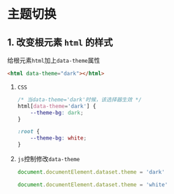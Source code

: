 # 主题切换

## 1. 改变根元素 `html` 的样式

给根元素`html`加上`data-theme`属性

```html
<html data-theme="dark"></html>
```

1. `CSS`

   ```css
   /* 当data-theme='dark'时候，该选择器生效 */
   html[data-theme='dark'] {
       --theme-bg: dark;
   }
   
   :root {
       --theme-bg: white;
   }
   ```

2. `js`控制修改`data-theme`

   ```typescript
   document.documentElement.dataset.theme = 'dark'
   
   document.documentElement.dataset.theme = 'white'
   ```

   



